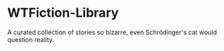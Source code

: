 # WTFiction-Library
A curated collection of stories so bizarre, even Schrödinger's cat would question reality.
